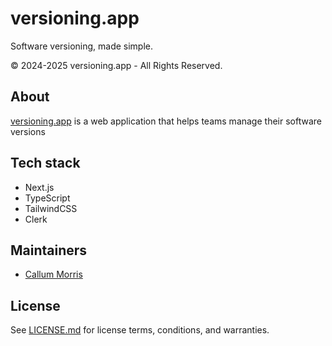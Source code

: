 # versioning.app

Software versioning, made simple.

© 2024-2025 versioning.app - All Rights Reserved. 

## About

[versioning.app](https://versioning.app) is a web application that helps teams manage their software versions

## Tech stack

- Next.js
- TypeScript
- TailwindCSS
- Clerk

## Maintainers

- [Callum Morris](https://github.com/calxcymru)

## License

See [LICENSE.md](LICENSE.md) for license terms, conditions, and warranties. 

